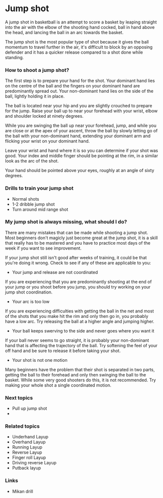# Jump shot
A jump shot in basketball is an attempt to score a basket by leaping straight into the air with the elbow of the shooting hand cocked, ball in hand above the head, and lancing the ball in an arc towards the basket.

The jump shot is the most popular type of shot because it gives the ball momentum to travel further in the air, it's difficult to block by an opposing defender and it has a quicker release compared to a shot done while standing.

### How to shoot a jump shot?
The first step is to prepare your hand for the shot. Your dominant hand lies on the centre of the ball and the fingers on your dominant hand are predominantly spread out. Your non-dominant hand lies on the side of the ball, lightly holding it in place. 

The ball is located near your hip and you are slightly crouched to prepare for the jump. Raise your ball up to near your forehead with your wrist, elbow and shoulder locked at ninety degrees. 

While you are swinging the ball up near your forehead, jump, and while you are close or at the apex of your ascent, throw the ball by slowly letting go of the ball with your non-dominant hand, extending your dominant arm and flicking your wrist on your dominant hand. 

Leave your wrist and hand where it is so you can determine if your shot was good. Your index and middle finger should be pointing at the rim, in a similar look as the arc of the shot. 

Your hand should be pointed above your eyes, roughly at an angle of sixty degrees.

### Drills to train your jump shot
- Normal shots
- 1-2 dribble jump shot
- Turn around mid range shot

### My jump shot is always missing, what should I do?
There are many mistakes that can be made while shooting a jump shot. Most beginners don't magicly just become great at the jump shot, it is a skill that really has to be mastered and you have to practice most days of the week if you want to see improvement. 

If your jump shot still isn't good after weeks of training, it could be that you're doing it wrong. Check to see if any of these are applicable to you:

- Your jump and release are not coordinated

If you are experiencing that you are predominantly shooting at the end of your jump or you shoot before you jump, you should try working on your jump shot coordination.

- Your arc is too low

If you are experiencing difficulties with getting the ball in the net and most of the shots that you make hit the rim and only then go in, you probably have a low arc. Try releasing the ball at a higher angle and jumping higher.

- Your ball keeps swerving to the side and never goes where you want it

If your ball never seems to go straight, it is probably your non-dominant hand that is affecting the trajectory of the ball. Try softening the feel of your off hand and be sure to release it before taking your shot.

- Your shot is not one motion

Many beginners have the problem that their shot is separated in two parts, getting the ball to their forehead and only then swinging the ball to the basket. While some very good shooters do this, it is not recommended. Try making your whole shot a single coordinated motion.

### Next topics
- Pull up jump shot
- 

### Related topics
- Underhand Layup
- Overhand Layup
- Running Layup
- Reverse Layup
- Finger roll Layup
- Driving reverse Layup
- Putback layup
### Links
- Mikan drill
<!--stackedit_data:
eyJoaXN0b3J5IjpbLTQ1Njc0OTQwM119
-->